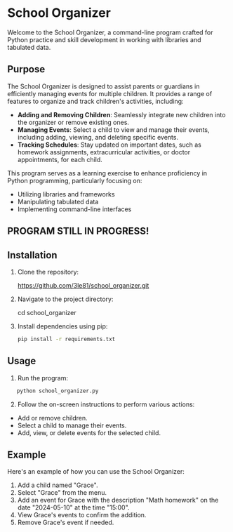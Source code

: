 # School Organizer

Welcome to the School Organizer, a command-line program crafted for Python practice and skill development in working with libraries and tabulated data.

## Purpose

The School Organizer is designed to assist parents or guardians in efficiently managing events for multiple children. It provides a range of features to organize and track children's activities, including:

- **Adding and Removing Children**: Seamlessly integrate new children into the organizer or remove existing ones.
- **Managing Events**: Select a child to view and manage their events, including adding, viewing, and deleting specific events.
- **Tracking Schedules**: Stay updated on important dates, such as homework assignments, extracurricular activities, or doctor appointments, for each child.

This program serves as a learning exercise to enhance proficiency in Python programming, particularly focusing on:

- Utilizing libraries and frameworks
- Manipulating tabulated data
- Implementing command-line interfaces

## PROGRAM STILL IN PROGRESS!

## Installation

1. Clone the repository:

   https://github.com/3le81/school_organizer.git

2. Navigate to the project directory:

   cd school_organizer

3. Install dependencies using pip:

   ```bash
   pip install -r requirements.txt
   ```

## Usage

1. Run the program:

```bash
   python school_organizer.py
```

2. Follow the on-screen instructions to perform various actions:

- Add or remove children.
- Select a child to manage their events.
- Add, view, or delete events for the selected child.

## Example

Here's an example of how you can use the School Organizer:

1. Add a child named "Grace".
2. Select "Grace" from the menu.
3. Add an event for Grace with the description "Math homework" on the date "2024-05-10" at the time "15:00".
4. View Grace's events to confirm the addition.
5. Remove Grace's event if needed.
